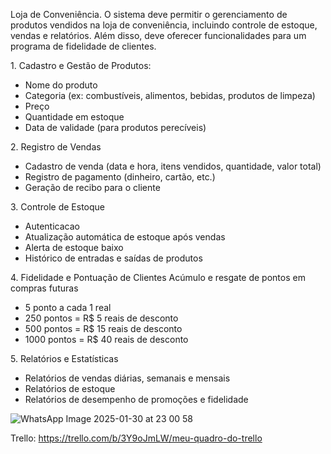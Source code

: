 Loja de Conveniência.
O sistema deve permitir o gerenciamento de produtos vendidos na loja de conveniência, incluindo controle de estoque, vendas e relatórios.
Além disso, deve oferecer funcionalidades para um programa de fidelidade de clientes.

1.⁠ ⁠Cadastro e Gestão de Produtos:

 - Nome do produto
 - Categoria (ex: combustíveis, alimentos, bebidas, produtos de limpeza)
 - Preço
 - Quantidade em estoque
 - Data de validade (para produtos perecíveis)


2.⁠ ⁠Registro de Vendas
 - Cadastro de venda (data e hora, itens vendidos, quantidade, valor total)
 - Registro de pagamento (dinheiro, cartão, etc.)
 - Geração de recibo para o cliente

3.⁠ ⁠Controle de Estoque
 
 - Autenticacao
 - Atualização automática de estoque após vendas
 - Alerta de estoque baixo
 - Histórico de entradas e saídas de produtos

4.⁠ ⁠Fidelidade e Pontuação de Clientes
Acúmulo e resgate de pontos em compras futuras
  - 5 ponto a cada 1 real
  - 250 pontos = R$ 5 reais de desconto
  - 500 pontos = R$ 15 reais de desconto
  - 1000 pontos = R$ 40 reais de desconto

5.⁠ ⁠Relatórios e Estatísticas
 - Relatórios de vendas diárias, semanais e mensais
 - Relatórios de estoque
 - Relatórios de desempenho de promoções e fidelidade


![WhatsApp Image 2025-01-30 at 23 00 58](https://github.com/user-attachments/assets/6051ab7a-3a86-47c8-aa25-d7131e6b64ec)

Trello:
https://trello.com/b/3Y9oJmLW/meu-quadro-do-trello

